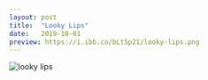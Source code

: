 ```yaml
---
layout: post
title:  "Looky Lips"
date:   2019-10-01
preview: https://i.ibb.co/bLt5p21/looky-lips.png
---
```


![looky lips](https://i.ibb.co/Qn0vsC9/looky-lips.png)